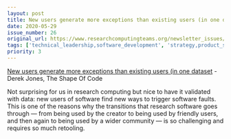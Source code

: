 ```yaml
---
layout: post
title: New users generate more exceptions than existing users (in one dataset - Derek Jones, The Shape Of Code
date: 2020-05-29
issue_number: 26
original_url: https://www.researchcomputingteams.org/newsletter_issues/0026
tags: ['technical_leadership,software_development', 'strategy,product_service_management', 'strategy,research_to_development_maturity_ladder']
priority: 3
---
```


<!-- markdownlint-disable MD033 -->
<!-- markdownlint-disable MD041 -->
<!-- markdownlint-disable MD049 -->

[New users generate more exceptions than existing users (in one dataset](http://shape-of-code.coding-guidelines.com/2020/05/24/new-users-generate-more-exceptions-than-existing-users-in-one-dataset/) - Derek Jones, The Shape Of Code

Not surprising for us in research computing but nice to have it validated with data: new users of software find new ways to trigger software faults.  This is one of the reasons why the transitions that research software goes through — from being used by the creator to being used by friendly users, and then again to being used by a wider community — is so challenging and requires so much retooling.
